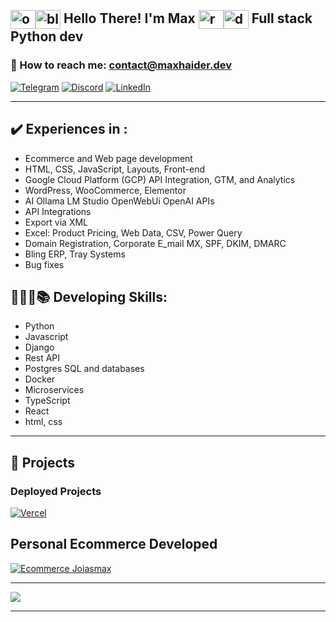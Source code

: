 <div style="display: inline_block"><br>

## <img align="center" alt="obiWanFace" height="30" width="40" src="https://emojis.slackmojis.com/emojis/images/1645030248/53068/obi_wan.png?1645030248"><img align="center" alt="blueLightsaber" height="30" width="40" src="https://emojis.slackmojis.com/emojis/images/1643514347/3217/bluelightsaber.png?1643514347"> Hello There! I'm Max <img align="center" alt="redLightsaber" height="30" width="40" src="https://emojis.slackmojis.com/emojis/images/1643514354/3290/evillightsaber.png?1643514354"><img align="center" alt="darthVaderFace" height="30" width="40" src="https://emojis.slackmojis.com/emojis/images/1643514056/131/darth_vader.png?1643514056"> Full stack Python dev
</div>

### 📧 How to reach me: contact@maxhaider.dev 
[![Telegram](https://img.shields.io/badge/Telegram-2CA5E0?style=for-the-badge&logo=telegram&logoColor=white)](https://t.me/maxhdev)
[![Discord](https://img.shields.io/badge/Discord-7289DA?style=for-the-badge&logo=discord&logoColor=white)](https://discord.gg/SJ9sKTmMjR)
[![LinkedIn](https://img.shields.io/badge/LinkedIn-0077B5?style=for-the-badge&logo=linkedin&logoColor=white)](https://www.linkedin.com/in/maxhaider/?locale=en_US)
<hr>

## ✔️ Experiences in : 
- Ecommerce and Web page development
- HTML, CSS, JavaScript, Layouts, Front-end
- Google Cloud Platform (GCP) API Integration, GTM, and Analytics
- WordPress, WooCommerce, Elementor
- AI Ollama LM Studio OpenWebUi OpenAI APIs
- API Integrations
- Export via XML
- Excel: Product Pricing, Web Data, CSV, Power Query
- Domain Registration, Corporate E_mail MX, SPF, DKIM, DMARC
- Bling ERP, Tray Systems
- Bug fixes

## 👩🏽‍💻📚 Developing Skills:

- Python
- Javascript 
- Django
- Rest API
- Postgres SQL and databases
- Docker
- Microservices
- TypeScript
- React
- html, css
<hr>

## 🚀 Projects
### Deployed Projects

[![Vercel](https://img.shields.io/badge/Vercel-000000?style=for-the-badge&logo=vercel&logoColor=white)](https://vercel.com/maxh33)

## Personal Ecommerce Developed 

[![Ecommerce Joiasmax](https://img.shields.io/badge/website-000000?style=for-the-badge&logo=About.me&logoColor=white)](https://www.joiasmax.com.br/)

<hr>

<a href="https://github-readme-stats.vercel.app/api?username=maxh33&count_private=true&show_icons=true&theme=apprentice">
<img align="center" src="https://github-readme-stats.vercel.app/api?username=maxh33&count_private=true&show_icons=true&theme=apprentice"/>
</a>
<hr>
